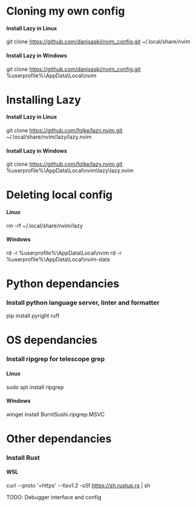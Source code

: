 # Cloning my own config

#### Install Lazy in Linux
git clone https://github.com/danisaski/nvim_config.git ~/.local/share/nvim

#### Install Lazy in Windows
git clone https://github.com/danisaski/nvim_config.git %userprofile%\AppData\Local\nvim


# Installing Lazy

#### Install Lazy in Linux
git clone https://github.com/folke/lazy.nvim.git ~/.local/share/nvim/lazy/lazy.nvim

#### Install Lazy in Windows
git clone https://github.com/folke/lazy.nvim.git %userprofile%\AppData\Local\nvim\lazy\lazy.nvim

# Deleting local config 

#### Linux
rm -rf ~/.local/share/nvim/lazy

#### Windows
rd -r %userprofile%\AppData\Local\nvim
rd -r %userprofile%\AppData\Local\nvim-data

# Python dependancies

### Install python language server, linter and formatter

pip install pyright ruff

# OS dependancies

### Install ripgrep for telescope grep

#### Linux
sudo apt install ripgrep

#### Windows
winget install BurntSushi.ripgrep.MSVC


# Other dependancies

### Install Rust

#### WSL
curl --proto '=https' --tlsv1.2 -sSf https://sh.rustup.rs | sh


TODO: Debugger interface and config
